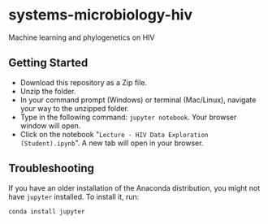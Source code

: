 # systems-microbiology-hiv
Machine learning and phylogenetics on HIV

## Getting Started

- Download this repository as a Zip file.
- Unzip the folder.
- In your command prompt (Windows) or terminal (Mac/Linux), navigate your way to the unzipped folder.
- Type in the following command: `jupyter notebook`. Your browser window will open.
- Click on the notebook "`Lecture - HIV Data Exploration (Student).ipynb`". A new tab will open in your browser.

## Troubleshooting

If you have an older installation of the Anaconda distribution, you might not have `jupyter` installed. To install it, run:

    conda install jupyter

